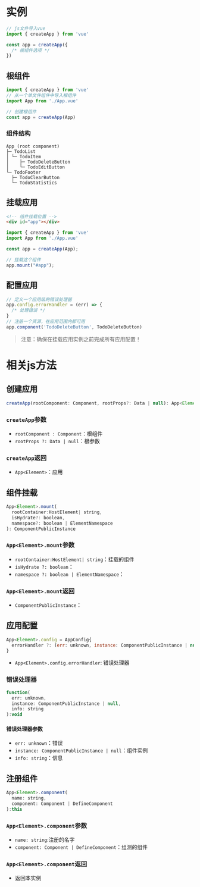 # 实例

```js
// js文件导入vue
import { createApp } from 'vue'

const app = createApp({
  /* 根组件选项 */
})
```

## 根组件

```js
import { createApp } from 'vue' 
// 从一个单文件组件中导入根组件 
import App from './App.vue' 

// 创建根组件
const app = createApp(App)
```

### 组件结构

```Tree
App (root component) 
├─ TodoList 
│ └─ TodoItem 
│    ├─ TodoDeleteButton 
│    └─ TodoEditButton 
└─ TodoFooter 
  ├─ TodoClearButton 
  └─ TodoStatistics
```

## 挂载应用

```html
<!-- 组件挂载位置 -->
<div id="app"></div>
```

```js
import { createApp } from 'vue' 
import App from './App.vue'

const app = createApp(App);

// 挂载这个组件
app.mount("#app");
```

## 配置应用

```js
// 定义一个应用级的错误处理器
app.config.errorHandler = (err) => {
  /* 处理错误 */
}
// 注册一个资源，在应用范围内都可用
app.component('TodoDeleteButton', TodoDeleteButton)
```

> 注意：确保在挂载应用实例之前完成所有应用配置！

# 相关js方法

## 创建应用

```js
createApp(rootComponent: Component, rootProps?: Data | null): App<Element>
```

### `createApp`参数

- `rootComponent : Component`：根组件
- `rootProps ?: Data | null`：根参数

### `createApp`返回

- `App<Element>`：应用

## 组件挂载

```js
App<Element>.mount(
  rootContainer:HostElement| string,
  isHydrate?: boolean,
  namespace?: boolean | ElementNamespace
): ComponentPublicInstance
```

### `App<Element>.mount`参数

- `rootContainer:HostElement| string`：挂载的组件
- `isHydrate ?: boolean`：
- `namespace ?: boolean | ElementNamespace`：

### `App<Element>.mount`返回

- `ComponentPublicInstance`：

## 应用配置

```js
App<Element>.config = AppConfig{
  errorHandler ?: (err: unknown, instance: ComponentPublicInstance | null, info: string) => void;
}
```

- `App<Element>.config.errorHandler`: 错误处理器

### 错误处理器

```js
function(
  err: unknown, 
  instance: ComponentPublicInstance | null,
  info: string
):void
```

#### 错误处理器参数

- `err: unknown`：错误
- `instance: ComponentPublicInstance | null`：组件实例
- `info: string`：信息

## 注册组件

```js
App<Element>.component(
  name: string, 
  component: Component | DefineComponent
):this
```

### `App<Element>.component`参数

- `name: string`:注册的名字
- `component: Component | DefineComponent`：组测的组件

### `App<Element>.component`返回

- 返回本实例
